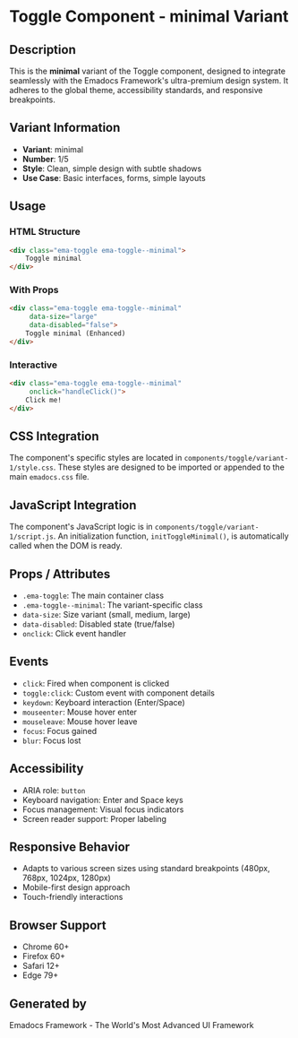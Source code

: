 # Toggle Component - minimal Variant

## Description
This is the **minimal** variant of the Toggle component, designed to integrate seamlessly with the Emadocs Framework's ultra-premium design system. It adheres to the global theme, accessibility standards, and responsive breakpoints.

## Variant Information
- **Variant**: minimal
- **Number**: 1/5
- **Style**: Clean, simple design with subtle shadows
- **Use Case**: Basic interfaces, forms, simple layouts

## Usage

### HTML Structure
```html
<div class="ema-toggle ema-toggle--minimal">
    Toggle minimal
</div>
```

### With Props
```html
<div class="ema-toggle ema-toggle--minimal" 
     data-size="large" 
     data-disabled="false">
    Toggle minimal (Enhanced)
</div>
```

### Interactive
```html
<div class="ema-toggle ema-toggle--minimal" 
     onclick="handleClick()">
    Click me!
</div>
```

## CSS Integration
The component's specific styles are located in `components/toggle/variant-1/style.css`. These styles are designed to be imported or appended to the main `emadocs.css` file.

## JavaScript Integration
The component's JavaScript logic is in `components/toggle/variant-1/script.js`. An initialization function, `initToggleMinimal()`, is automatically called when the DOM is ready.

## Props / Attributes
- `.ema-toggle`: The main container class
- `.ema-toggle--minimal`: The variant-specific class
- `data-size`: Size variant (small, medium, large)
- `data-disabled`: Disabled state (true/false)
- `onclick`: Click event handler

## Events
- `click`: Fired when component is clicked
- `toggle:click`: Custom event with component details
- `keydown`: Keyboard interaction (Enter/Space)
- `mouseenter`: Mouse hover enter
- `mouseleave`: Mouse hover leave
- `focus`: Focus gained
- `blur`: Focus lost

## Accessibility
- ARIA role: `button`
- Keyboard navigation: Enter and Space keys
- Focus management: Visual focus indicators
- Screen reader support: Proper labeling

## Responsive Behavior
- Adapts to various screen sizes using standard breakpoints (480px, 768px, 1024px, 1280px)
- Mobile-first design approach
- Touch-friendly interactions

## Browser Support
- Chrome 60+
- Firefox 60+
- Safari 12+
- Edge 79+

## Generated by
Emadocs Framework - The World's Most Advanced UI Framework
